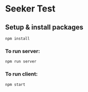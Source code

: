 # Seeker Test


## Setup & install packages

```
npm install
```

### To run server:
```
npm run server
```

### To run client:
```
npm start
```
